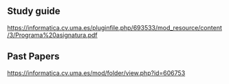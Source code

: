 ## Study guide
https://informatica.cv.uma.es/pluginfile.php/693533/mod_resource/content/3/Programa%20asignatura.pdf

## Past Papers
https://informatica.cv.uma.es/mod/folder/view.php?id=606753